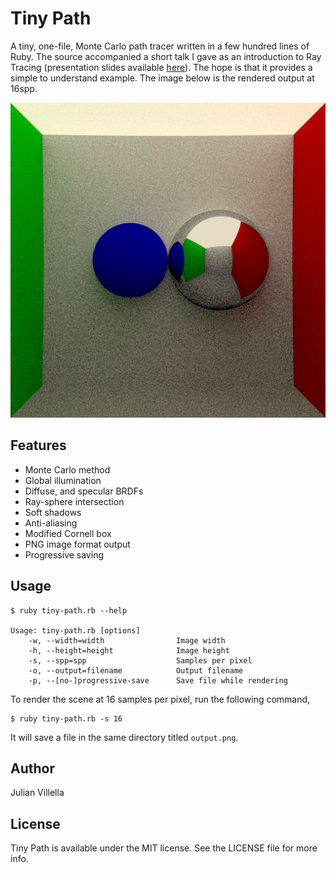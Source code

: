 # Tiny Path
A tiny, one-file, Monte Carlo path tracer written in a few hundred lines of Ruby. The source accompanied a short talk I gave as an introduction to Ray Tracing (presentation slides available [here](https://github.com/JVillella/tiny-path/blob/master/assets/intro-to-ray-tracing.pdf)). The hope is that it provides a simple to understand example. The image below is the rendered output at 16spp.

![](https://raw.githubusercontent.com/JVillella/tiny-path/master/assets/output-64spp.png)

## Features
* Monte Carlo method
* Global illumination
* Diffuse, and specular BRDFs
* Ray-sphere intersection
* Soft shadows
* Anti-aliasing
* Modified Cornell box
* PNG image format output
* Progressive saving

## Usage
```
$ ruby tiny-path.rb --help

Usage: tiny-path.rb [options]
    -w, --width=width                Image width
    -h, --height=height              Image height
    -s, --spp=spp                    Samples per pixel
    -o, --output=filename            Output filename
    -p, --[no-]progressive-save      Save file while rendering
```
To render the scene at 16 samples per pixel, run the following command,
```
$ ruby tiny-path.rb -s 16
```
It will save a file in the same directory titled `output.png`.

## Author
Julian Villella

## License
Tiny Path is available under the MIT license. See the LICENSE file for more info.
